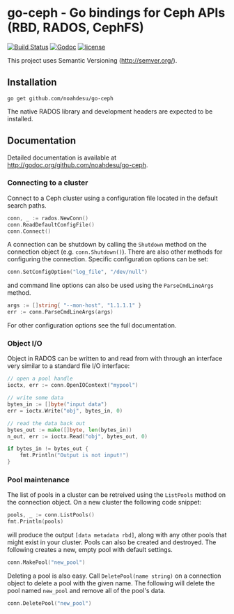 # go-ceph - Go bindings for Ceph APIs (RBD, RADOS, CephFS)

[![Build Status](https://travis-ci.org/noahdesu/go-rados.svg)](https://travis-ci.org/noahdesu/go-rados) [![Godoc](http://img.shields.io/badge/godoc-reference-blue.svg?style=flat)](https://godoc.org/github.com/noahdesu/go-rados) [![license](http://img.shields.io/badge/license-MIT-red.svg?style=flat)](https://raw.githubusercontent.com/noahdesu/go-rados/master/LICENSE)


This project uses Semantic Versioning (http://semver.org/).

## Installation

    go get github.com/noahdesu/go-ceph

The native RADOS library and development headers are expected to be installed.

## Documentation

Detailed documentation is available at
<http://godoc.org/github.com/noahdesu/go-ceph>.

### Connecting to a cluster

Connect to a Ceph cluster using a configuration file located in the default
search paths.

```go
conn, _ := rados.NewConn()
conn.ReadDefaultConfigFile()
conn.Connect()
```

A connection can be shutdown by calling the `Shutdown` method on the
connection object (e.g. `conn.Shutdown()`). There are also other methods for
configuring the connection. Specific configuration options can be set:

```go
conn.SetConfigOption("log_file", "/dev/null")
```

and command line options can also be used using the `ParseCmdLineArgs` method.

```go
args := []string{ "--mon-host", "1.1.1.1" }
err := conn.ParseCmdLineArgs(args)
```

For other configuration options see the full documentation.

### Object I/O

Object in RADOS can be written to and read from with through an interface very
similar to a standard file I/O interface:

```go
// open a pool handle
ioctx, err := conn.OpenIOContext("mypool")

// write some data
bytes_in := []byte("input data")
err = ioctx.Write("obj", bytes_in, 0)

// read the data back out
bytes_out := make([]byte, len(bytes_in))
n_out, err := ioctx.Read("obj", bytes_out, 0)

if bytes_in != bytes_out {
    fmt.Println("Output is not input!")
}
```

### Pool maintenance

The list of pools in a cluster can be retreived using the `ListPools` method
on the connection object. On a new cluster the following code snippet:

```go
pools, _ := conn.ListPools()
fmt.Println(pools)
```

will produce the output `[data metadata rbd]`, along with any other pools that
might exist in your cluster. Pools can also be created and destroyed. The
following creates a new, empty pool with default settings.

```go
conn.MakePool("new_pool")
```

Deleting a pool is also easy. Call `DeletePool(name string)` on a connection object to
delete a pool with the given name. The following will delete the pool named
`new_pool` and remove all of the pool's data.

```go
conn.DeletePool("new_pool")
```
